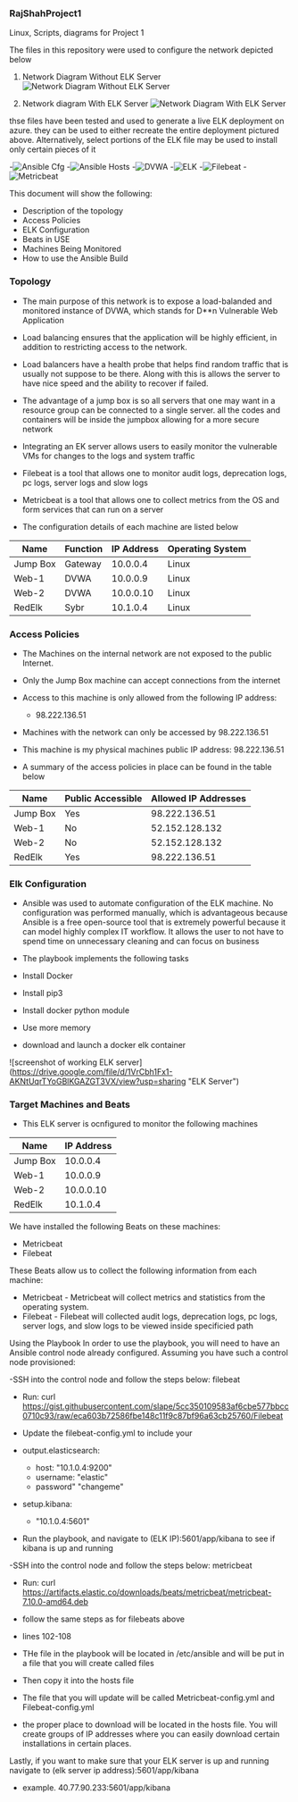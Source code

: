 ### RajShahProject1
Linux, Scripts, diagrams for Project 1

The files in this repository were used to configure the network depicted below

1. Network Diagram Without ELK Server
![Network Diagram Without ELK Server](https://github.com/rajshah0131/RajShahProject1/blob/main/Diagram/Raj%20Shah%20homework%2012.png "Network Diagram Without ELK Server")

2. Network diagram With ELK Server
![Network Diagram With ELK Server](https://github.com/rajshah0131/RajShahProject1/blob/main/Diagram/Diagram%20of%20Complete%20Network.png "Network Diagram With ELK Server")

thse files have been tested and used to generate a live ELK deployment on azure. they can be used to either recreate the entire deployment pictured above. Alternatively, select portions of the ELK file may be used to install only certain pieces of it 

-![Ansible Cfg](https://github.com/rajshah0131/RajShahProject1/blob/main/Ansible/Ansible-CFg/Ansible-Cfg "Ansible Cfg")
-![Ansible Hosts](https://github.com/rajshah0131/RajShahProject1/blob/main/Ansible/Ansible-CFg/hosts "Ansible Hosts")
-![DVWA](https://github.com/rajshah0131/RajShahProject1/blob/main/Ansible/DVWA/install-DVWA.yml "DVWA")
-![ELK](https://github.com/rajshah0131/RajShahProject1/blob/main/Ansible/ELK/install-ELK.yml "ELK")
-![Filebeat](https://github.com/rajshah0131/RajShahProject1/blob/main/Ansible/Filebeat/filebeat-playbook.yml "filebeat")
-![Metricbeat](https://github.com/rajshah0131/RajShahProject1/blob/main/Ansible/Metricbeat/metricbeat-playbook.yml "metricbeat")


This document will show the following:
- Description of the topology
- Access Policies
- ELK Configuration
 - Beats in USE
 - Machines Being Monitored
- How to use the Ansible Build

### Topology
- The main purpose of this network is to expose a load-balanded and monitored instance of DVWA, which stands for D**n Vulnerable Web Application

- Load balancing ensures that the application will be highly efficient, in addition to restricting access to the network. 
 - Load balancers have a health probe that helps find random traffic that is usually not suppose to be there. Along with this is allows the server to have nice speed and the ability to recover if failed.
 - The advantage of a jump box is so all servers that one may want in a resource group can be connected to a single server. all the codes and containers will be inside the jumpbox allowing for a more secure network
 
- Integrating an EK server allows users to easily monitor the vulnerable VMs for changes to the logs and system traffic
 - Filebeat is a tool that allows one to monitor audit logs, deprecation logs, pc logs, server logs and slow logs
 - Metricbeat is a tool that allows one to collect metrics from the OS and form services that can run on a server
 
- The configuration details of each machine are listed below

| Name      | Function | IP Address  | Operating System  |
| --------- | -------- | ----------- | ----------------- |
| Jump Box  | Gateway  | 10.0.0.4    | Linux             |
| Web-1     | DVWA     | 10.0.0.9    | Linux             |
| Web-2     | DVWA     | 10.0.0.10   | Linux             |
| RedElk    | Sybr     | 10.1.0.4    | Linux             |

### Access Policies

- The Machines on the internal network are not exposed to the public Internet.

- Only the Jump Box machine can accept connections from the internet
 - Access to this machine is only allowed from the following IP address:
   - 98.222.136.51

- Machines with the network can only be accessed by 98.222.136.51
 - This machine is my physical machines public IP address: 98.222.136.51
 
- A summary of the access policies in place can be found in the table below

| Name      | Public Accessible  | Allowed IP Addresses  |
| --------- | ------------------ | --------------------- |
| Jump Box  | Yes                | 98.222.136.51         |
| Web-1     | No                 | 52.152.128.132        |
| Web-2     | No                 | 52.152.128.132        |
| RedElk    | Yes                | 98.222.136.51         |

### Elk Configuration

- Ansible was used to automate configuration of the ELK machine. No configuration was performed manually, which is advantageous because Ansible is a free open-source tool that is extremely powerful because it can model highly complex IT workflow. It allows the user to not have to spend time on unnecessary cleaning and can focus on business

- The playbook implements the following tasks
 - Install Docker
 - Install pip3
 - Install docker python module
 - Use more memory
 - download and launch a docker elk container
 
 ![screenshot of working ELK server] (https://drive.google.com/file/d/1VrCbh1Fx1-AKNtUqrTYoGBlKGAZGT3VX/view?usp=sharing "ELK Server")
 
 ### Target Machines and Beats

- This ELK server is ocnfigured to monitor the following machines

| Name      | IP Address  |   
| --------- | ----------- | 
| Jump Box  | 10.0.0.4    | 
| Web-1     | 10.0.0.9    | 
| Web-2     | 10.0.0.10   | 
| RedElk    | 10.1.0.4    | 

We have installed the following Beats on these machines:
- Metricbeat
- Filebeat

These Beats allow us to collect the following information from each machine:
- Metricbeat - Metricbeat will collect metrics and statistics from the operating system.
- Filebeat - Filebeat will collected audit logs, deprecation logs, pc logs, server logs, and slow logs to be viewed inside specificied path

Using the Playbook
In order to use the playbook, you will need to have an Ansible control node already configured. Assuming you have such a control node provisioned: 

-SSH into the control node and follow the steps below: filebeat
 - Run: curl https://gist.githubusercontent.com/slape/5cc350109583af6cbe577bbcc0710c93/raw/eca603b72586fbe148c11f9c87bf96a63cb25760/Filebeat 
 
 - Update the filebeat-config.yml to include your 
- output.elasticsearch:
  - host: "10.1.0.4:9200"
  - username: "elastic"
  - password" "changeme"
- setup.kibana:
  - "10.1.0.4:5601"
 - Run the playbook, and navigate to (ELK IP):5601/app/kibana to see if kibana is up and running
 
 -SSH into the control node and follow the steps below: metricbeat
  - Run: curl https://artifacts.elastic.co/downloads/beats/metricbeat/metricbeat-7.10.0-amd64.deb

  - follow the same steps as for filebeats above 
   - lines 102-108
 
 - THe file in the playbook will be located in /etc/ansible and will be put in a file that you will create called files
  - Then copy it into the hosts file
 - The file that you will update will be called Metricbeat-config.yml and Filebeat-config.yml
  - the proper place to download will be located in the hosts file. You will create groups of IP addresses where you can easily download certain installations in certain places.

Lastly, if you want to make sure that your ELK server is up and running navigate to 
(elk server ip address):5601/app/kibana
- example. 40.77.90.233:5601/app/kibana
